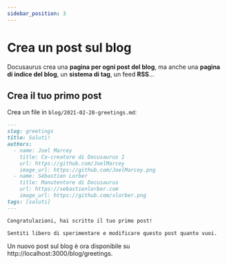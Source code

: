 ```yaml
---
sidebar_position: 3
---
```


# Crea un post sul blog

Docusaurus crea una **pagina per ogni post del blog**, ma anche una **pagina di indice del blog**, un **sistema di tag**, un feed **RSS**...

## Crea il tuo primo post

Crea un file in `blog/2021-02-28-greetings.md`:

```md title="blog/2021-02-28-greetings.md"
---
slug: greetings
title: Saluti!
authors:
  - name: Joel Marcey
    title: Co-creatore di Docusaurus 1
    url: https://github.com/JoelMarcey
    image_url: https://github.com/JoelMarcey.png
  - name: Sébastien Lorber
    title: Manutentore di Docusaurus
    url: https://sebastienlorber.com
    image_url: https://github.com/slorber.png
tags: [saluti]
---

Congratulazioni, hai scritto il tuo primo post!

Sentiti libero di sperimentare e modificare questo post quanto vuoi.
```

Un nuovo post sul blog è ora disponibile su http://localhost:3000/blog/greetings.
